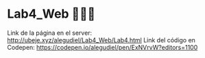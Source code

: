 # Lab4_Web 👩🏻‍💻
 
Link de la página en el server: http://ubeje.xyz/alegudiel/Lab4_Web/Lab4.html
Link del código en Codepen: https://codepen.io/alegudiel/pen/ExNVrvW?editors=1100
